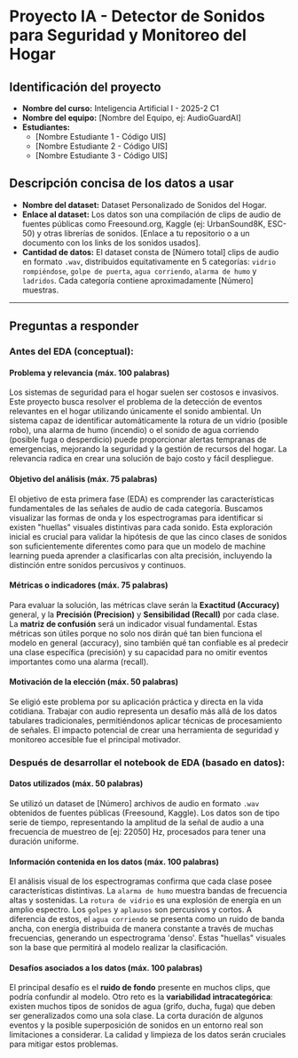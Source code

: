 # Proyecto IA - Detector de Sonidos para Seguridad y Monitoreo del Hogar

## Identificación del proyecto

*   **Nombre del curso:** Inteligencia Artificial I - 2025-2 C1
*   **Nombre del equipo:** [Nombre del Equipo, ej: AudioGuardAI]
*   **Estudiantes:**
    *   [Nombre Estudiante 1 - Código UIS]
    *   [Nombre Estudiante 2 - Código UIS]
    *   [Nombre Estudiante 3 - Código UIS]

## Descripción concisa de los datos a usar

*   **Nombre del dataset:** Dataset Personalizado de Sonidos del Hogar.
*   **Enlace al dataset:** Los datos son una compilación de clips de audio de fuentes públicas como Freesound.org, Kaggle (ej: UrbanSound8K, ESC-50) y otras librerías de sonidos. [Enlace a tu repositorio o a un documento con los links de los sonidos usados].
*   **Cantidad de datos:** El dataset consta de [Número total] clips de audio en formato `.wav`, distribuidos equitativamente en 5 categorías: `vidrio rompiéndose`, `golpe de puerta`, `agua corriendo`, `alarma de humo` y `ladridos`. Cada categoría contiene aproximadamente [Número] muestras.


---

## Preguntas a responder

### Antes del EDA (conceptual):

#### Problema y relevancia (máx. 100 palabras)
Los sistemas de seguridad para el hogar suelen ser costosos e invasivos. Este proyecto busca resolver el problema de la detección de eventos relevantes en el hogar utilizando únicamente el sonido ambiental. Un sistema capaz de identificar automáticamente la rotura de un vidrio (posible robo), una alarma de humo (incendio) o el sonido de agua corriendo (posible fuga o desperdicio) puede proporcionar alertas tempranas de emergencias, mejorando la seguridad y la gestión de recursos del hogar. La relevancia radica en crear una solución de bajo costo y fácil despliegue.

#### Objetivo del análisis (máx. 75 palabras)
El objetivo de esta primera fase (EDA) es comprender las características fundamentales de las señales de audio de cada categoría. Buscamos visualizar las formas de onda y los espectrogramas para identificar si existen "huellas" visuales distintivas para cada sonido. Esta exploración inicial es crucial para validar la hipótesis de que las cinco clases de sonidos son suficientemente diferentes como para que un modelo de machine learning pueda aprender a clasificarlas con alta precisión, incluyendo la distinción entre sonidos percusivos y continuos.

#### Métricas o indicadores (máx. 75 palabras)
Para evaluar la solución, las métricas clave serán la **Exactitud (Accuracy)** general, y la **Precisión (Precision)** y **Sensibilidad (Recall)** por cada clase. La **matriz de confusión** será un indicador visual fundamental. Estas métricas son útiles porque no solo nos dirán qué tan bien funciona el modelo en general (accuracy), sino también qué tan confiable es al predecir una clase específica (precisión) y su capacidad para no omitir eventos importantes como una alarma (recall).

#### Motivación de la elección (máx. 50 palabras)
Se eligió este problema por su aplicación práctica y directa en la vida cotidiana. Trabajar con audio representa un desafío más allá de los datos tabulares tradicionales, permitiéndonos aplicar técnicas de procesamiento de señales. El impacto potencial de crear una herramienta de seguridad y monitoreo accesible fue el principal motivador.

### Después de desarrollar el notebook de EDA (basado en datos):

#### Datos utilizados (máx. 50 palabras)
Se utilizó un dataset de [Número] archivos de audio en formato `.wav` obtenidos de fuentes públicas (Freesound, Kaggle). Los datos son de tipo serie de tiempo, representando la amplitud de la señal de audio a una frecuencia de muestreo de [ej: 22050] Hz, procesados para tener una duración uniforme.

#### Información contenida en los datos (máx. 100 palabras)
El análisis visual de los espectrogramas confirma que cada clase posee características distintivas. La `alarma de humo` muestra bandas de frecuencia altas y sostenidas. La `rotura de vidrio` es una explosión de energía en un amplio espectro. Los `golpes` y `aplausos` son percusivos y cortos. A diferencia de estos, el `agua corriendo` se presenta como un ruido de banda ancha, con energía distribuida de manera constante a través de muchas frecuencias, generando un espectrograma 'denso'. Estas "huellas" visuales son la base que permitirá al modelo realizar la clasificación.

#### Desafíos asociados a los datos (máx. 100 palabras)
El principal desafío es el **ruido de fondo** presente en muchos clips, que podría confundir al modelo. Otro reto es la **variabilidad intracategórica**: existen muchos tipos de sonidos de agua (grifo, ducha, fuga) que deben ser generalizados como una sola clase. La corta duración de algunos eventos y la posible superposición de sonidos en un entorno real son limitaciones a considerar. La calidad y limpieza de los datos serán cruciales para mitigar estos problemas.
